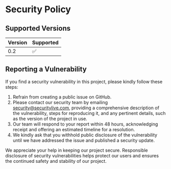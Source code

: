 # Security Policy

## Supported Versions

| Version | Supported          |
| ------- | ------------------ |
| 0.2  | :white_check_mark: |

## Reporting a Vulnerability

If you find a security vulnerability in this project, please kindly follow these steps:

1) Refrain from creating a public issue on GitHub.
2) Please contact our security team by emailing security@securitylive.com, providing a comprehensive description of the vulnerability, steps for reproducing it, and any pertinent details, such as the version of the project in use.
3) Our team will respond to your report within 48 hours, acknowledging receipt and offering an estimated timeline for a resolution.
4) We kindly ask that you withhold public disclosure of the vulnerability until we have addressed the issue and published a security update.

We appreciate your help in keeping our project secure. Responsible disclosure of security vulnerabilities helps protect our users and ensures the continued safety and stability of our project.
